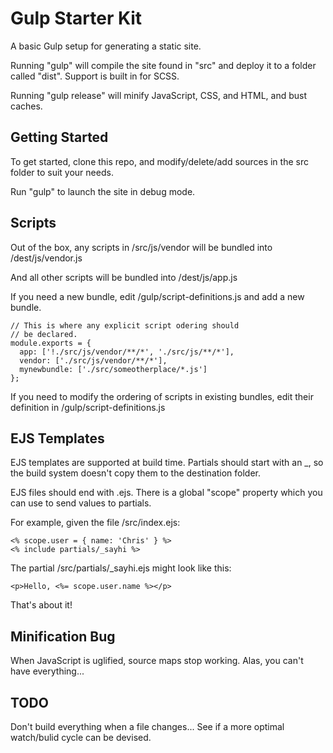 # Gulp Starter Kit

A basic Gulp setup for generating a static site.

Running "gulp" will compile the site found in "src" and deploy it to a folder called "dist". Support is built in for SCSS.

Running "gulp release" will minify JavaScript, CSS, and HTML, and bust caches.

## Getting Started

To get started, clone this repo, and modify/delete/add sources in the src folder to suit your needs.

Run "gulp" to launch the site in debug mode.

## Scripts

Out of the box, any scripts in /src/js/vendor will be bundled into /dest/js/vendor.js

And all other scripts will be bundled into /dest/js/app.js

If you need a new bundle, edit /gulp/script-definitions.js and add a new bundle.

    // This is where any explicit script odering should
    // be declared.
    module.exports = {
      app: ['!./src/js/vendor/**/*', './src/js/**/*'],
      vendor: ['./src/js/vendor/**/*'],
      mynewbundle: ['./src/someotherplace/*.js']
    };

If you need to modify the ordering of scripts in existing bundles, edit their definition in /gulp/script-definitions.js

## EJS Templates

EJS templates are supported at build time. Partials should start with an _, so
the build system doesn't copy them to the destination folder.

EJS files should end with .ejs. There is a global "scope" property which you
can use to send values to partials.

For example, given the file /src/index.ejs:

    <% scope.user = { name: 'Chris' } %>
    <% include partials/_sayhi %>

The partial /src/partials/_sayhi.ejs might look like this:

    <p>Hello, <%= scope.user.name %></p>

That's about it!

## Minification Bug

When JavaScript is uglified, source maps stop working. Alas, you can't have
everything...

## TODO

Don't build everything when a file changes... See if a more optimal watch/bulid
cycle can be devised.
